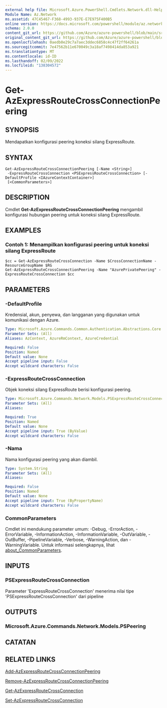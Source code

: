 ```yaml
---
external help file: Microsoft.Azure.PowerShell.Cmdlets.Network.dll-Help.xml
Module Name: Az.Network
ms.assetid: 47C45467-F368-4993-937E-E7E975F400B5
online version: https://docs.microsoft.com/powershell/module/az.network/get-azexpressroutecrossconnectionpeering
schema: 2.0.0
content_git_url: https://github.com/Azure/azure-powershell/blob/main/src/Network/Network/help/Get-AzExpressRouteCrossConnectionPeering.md
original_content_git_url: https://github.com/Azure/azure-powershell/blob/main/src/Network/Network/help/Get-AzExpressRouteCrossConnectionPeering.md
ms.openlocfilehash: 0aedb0e29c7a7aec3ddec6858c4c47f2ff64261a
ms.sourcegitcommit: 7e47562b11e670049c3a18af7498414da853a921
ms.translationtype: MT
ms.contentlocale: id-ID
ms.lasthandoff: 02/09/2022
ms.locfileid: "138304572"
---
```

# Get-AzExpressRouteCrossConnectionPeering

## SYNOPSIS
Mendapatkan konfigurasi peering koneksi silang ExpressRoute.

## SYNTAX

```
Get-AzExpressRouteCrossConnectionPeering [-Name <String>]
 -ExpressRouteCrossConnection <PSExpressRouteCrossConnection> [-DefaultProfile <IAzureContextContainer>]
 [<CommonParameters>]
```

## DESCRIPTION
Cmdlet **Get-AzExpressRouteCrossConnectionPeering** mengambil konfigurasi hubungan peering untuk koneksi silang ExpressRoute.

## EXAMPLES

### Contoh 1: Menampilkan konfigurasi peering untuk koneksi silang ExpressRoute
```
$cc = Get-AzExpressRouteCrossConnection -Name $CrossConnectionName -ResourceGroupName $RG
Get-AzExpressRouteCrossConnectionPeering -Name "AzurePrivatePeering" -ExpressRouteCrossConnection $cc
```

## PARAMETERS

### -DefaultProfile
Kredensial, akun, penyewa, dan langganan yang digunakan untuk komunikasi dengan Azure.

```yaml
Type: Microsoft.Azure.Commands.Common.Authentication.Abstractions.Core.IAzureContextContainer
Parameter Sets: (All)
Aliases: AzContext, AzureRmContext, AzureCredential

Required: False
Position: Named
Default value: None
Accept pipeline input: False
Accept wildcard characters: False
```

### -ExpressRouteCrossConnection
Objek koneksi silang ExpressRoute berisi konfigurasi peering.

```yaml
Type: Microsoft.Azure.Commands.Network.Models.PSExpressRouteCrossConnection
Parameter Sets: (All)
Aliases:

Required: True
Position: Named
Default value: None
Accept pipeline input: True (ByValue)
Accept wildcard characters: False
```

### -Nama
Nama konfigurasi peering yang akan diambil.

```yaml
Type: System.String
Parameter Sets: (All)
Aliases:

Required: False
Position: Named
Default value: None
Accept pipeline input: True (ByPropertyName)
Accept wildcard characters: False
```

### CommonParameters
Cmdlet ini mendukung parameter umum: -Debug, -ErrorAction, -ErrorVariable, -InformationAction, -InformationVariable, -OutVariable, -OutBuffer, -PipelineVariable, -Verbose, -WarningAction, dan -WarningVariable. Untuk informasi selengkapnya, lihat [about_CommonParameters](http://go.microsoft.com/fwlink/?LinkID=113216).

## INPUTS

### PSExpressRouteCrossConnection
Parameter 'ExpressRouteCrossConnection' menerima nilai tipe 'PSExpressRouteCrossConnection' dari pipeline

## OUTPUTS

### Microsoft.Azure.Commands.Network.Models.PSPeering

## CATATAN

## RELATED LINKS

[Add-AzExpressRouteCrossConnectionPeering](Add-AzExpressRouteCrossConnectionPeering.md)

[Remove-AzExpressRouteCrossConnectionPeering](Remove-AzExpressRouteCrossConnectionPeering.md)

[Get-AzExpressRouteCrossConnection](Get-AzExpressRouteCrossConnection.md)

[Set-AzExpressRouteCrossConnection](Set-AzExpressRouteCrossConnection.md)
